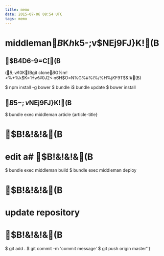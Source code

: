 ```yaml
---
title: memo
date: 2015-07-06 08:54 UTC
tags: memo
---
```


# middleman$B$K$h$k5-;v$NEj9FJ}K!(B

## $B4D6-9=C[(B

($B;vA0$K(Bgit clone$B$G%m!<%+%k$K=`Hw!#0J2<:n6H$O$=$N%G%#%l%/%H%j$K$F9T$&!#(B)

$ npm install -g bower
$ bundle i$ bundle update
$ bower install

## $B5-;v$NEj9FJ}K!(B

$ bundle exec middleman article {article-title}
# $B!&!&!&(B
# edit a# $B!&!&!&(B
$ bundle exec middleman build
$ bundle exec middleman deploy
# $B!&!&!&(B
# update repository
# $B!&!&!&(B
$ git add .
$ git commit -m 'commit message'
$ git push origin master''}


